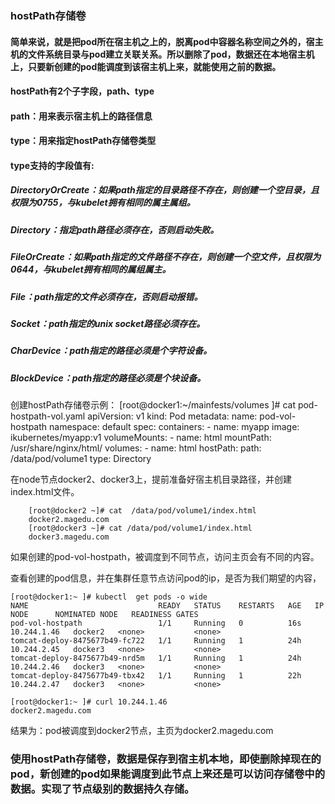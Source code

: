 ### hostPath存储卷
#### 简单来说，就是把pod所在宿主机之上的，脱离pod中容器名称空间之外的，宿主机的文件系统目录与pod建立关联关系。所以删除了pod，数据还在本地宿主机上，只要新创建的pod能调度到该宿主机上来，就能使用之前的数据。
#### hostPath有2个子字段，path、type
####     path：用来表示宿主机上的路径信息
####     type：用来指定hostPath存储卷类型
####     type支持的字段值有:
    
#####       DirectoryOrCreate：如果path指定的目录路径不存在，则创建一个空目录，且权限为0755，与kubelet拥有相同的属主属组。
      
#####      Directory：指定path路径必须存在，否则启动失败。
      
#####      FileOrCreate：如果path指定的文件路径不存在，则创建一个空文件，且权限为0644，与kubelet拥有相同的属组属主。
      
#####      File：path指定的文件必须存在，否则启动报错。
      
#####      Socket：path指定的unix socket路径必须存在。
      
#####      CharDevice：path指定的路径必须是个字符设备。
      
#####      BlockDevice：path指定的路径必须是个块设备。

创建hostPath存储卷示例：
   [root@docker1:~/mainfests/volumes ]# cat  pod-hostpath-vol.yaml 
    apiVersion: v1
    kind: Pod
    metadata:
       name: pod-vol-hostpath
       namespace: default
    spec:
       containers:
       - name: myapp
         image: ikubernetes/myapp:v1
         volumeMounts:
         - name: html
           mountPath: /usr/share/nginx/html/
       volumes:
       - name: html
         hostPath: 
            path: /data/pod/volume1
            type: Directory 
 
在node节点docker2、docker3上，提前准备好宿主机目录路径，并创建index.html文件。

        [root@docker2 ~]# cat  /data/pod/volume1/index.html
        docker2.magedu.com
        [root@docker3 ~]# cat /data/pod/volume1/index.html 
        docker3.magedu.com
如果创建的pod-vol-hostpath，被调度到不同节点，访问主页会有不同的内容。

查看创建的pod信息，并在集群任意节点访问pod的ip，是否为我们期望的内容，

    [root@docker1:~ ]# kubectl  get pods -o wide
    NAME                             READY   STATUS    RESTARTS   AGE   IP            NODE      NOMINATED NODE   READINESS GATES
    pod-vol-hostpath                 1/1     Running   0          16s   10.244.1.46   docker2   <none>           <none>
    tomcat-deploy-8475677b49-fc722   1/1     Running   1          24h   10.244.2.45   docker3   <none>           <none>
    tomcat-deploy-8475677b49-nrd5m   1/1     Running   1          24h   10.244.2.46   docker3   <none>           <none>
    tomcat-deploy-8475677b49-tbx42   1/1     Running   1          22h   10.244.2.47   docker3   <none>           <none>
    
    [root@docker1:~ ]# curl 10.244.1.46
    docker2.magedu.com

结果为：pod被调度到docker2节点，主页为docker2.magedu.com

### 使用hostPath存储卷，数据是保存到宿主机本地，即使删除掉现在的pod，新创建的pod如果能调度到此节点上来还是可以访问存储卷中的数据。实现了节点级别的数据持久存储。






